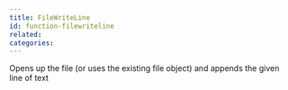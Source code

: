 ```yaml
---
title: FileWriteLine
id: function-filewriteline
related:
categories:
---
```


Opens up the file (or uses the existing file object) and appends the given line of text